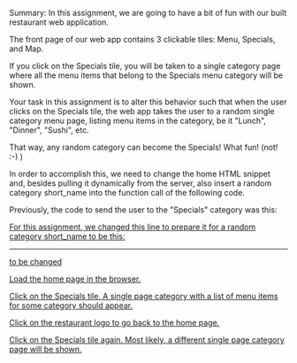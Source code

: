 Summary: In this assignment, we are going to have a bit of fun with our built restaurant web application.

The front page of our web app contains 3 clickable tiles: Menu, Specials, and Map.

If you click on the Specials tile, you will be taken to a single category page where all the menu items that belong to the Specials menu category will be shown.

Your task in this assignment is to alter this behavior such that
  when the user clicks on the Specials tile, the web app takes the user to a random single category menu page, listing menu items in the category, be it "Lunch", "Dinner", "Sushi", etc.

  That way, any random category can become the Specials! What fun! (not! :-) )

In order to accomplish this, we need to change the home HTML snippet and, besides pulling it dynamically from the server, also insert a random category short_name into the function call of the following code.

Previously, the code to send the user to the "Specials" category was this:


<a href="#" onclick="$dc.loadMenuItems('SP');">
For this assignment, we changed this line to prepare it for a random category short_name to be this:

<a href="#" onclick="$dc.loadMenuItems({{randomCategoryShortName}});">



------------------------

to be changed

Load the home page in the browser.

Click on the Specials tile. A single page category with a list of menu items for some category should appear.

Click on the restaurant logo to go back to the home page.

Click on the Specials tile again. Most likely, a different single page category page will be shown.
